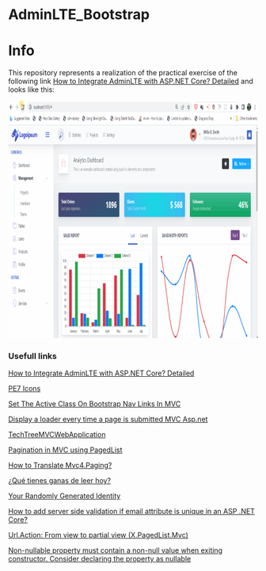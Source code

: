# AdminLTE_Bootstrap

# Info

This repository represents a realization of the practical exercise of the following link [How to Integrate AdminLTE with ASP.NET Core? Detailed](https://codewithmukesh.com/blog/integrating-adminlte-with-aspnet-core/) and looks like this:

<img src="images/Resume.gif" alt="Logo" width="840" height="480">

### Usefull links

[How to Integrate AdminLTE with ASP.NET Core? Detailed](https://codewithmukesh.com/blog/integrating-adminlte-with-aspnet-core/)

[PE7 Icons](https://coderthemes.com/uplon/layouts/vertical/icons-pe7.html)

[Set The Active Class On Bootstrap Nav Links In MVC](https://www.clintmcmahon.com/set-the-active-class-on-bootstrap-nav-links-in-mvc/)

[Display a loader every time a page is submitted MVC Asp.net](https://stackoverflow.com/questions/56973776/display-a-loader-every-time-a-page-is-submitted-mvc-asp-net)

[TechTreeMVCWebApplication](https://github.com/GavinLonDigital/TechTreeMVCWebApplication/tree/main)

[Pagination in MVC using PagedList](https://www.dotnetxp.com/pagination-in-mvc/)

[How to Translate Mvc4.Paging?](https://stackoverflow.com/questions/43924064/how-to-translate-mvc4-paging)

[¿Qué tienes ganas de leer hoy?](https://libros.eco/generos-literarios/)

[Your Randomly Generated Identity](https://www.fakenamegenerator.com/gen-random-sp-sp.php)

[How to add server side validation if email attribute is unique in an ASP .NET Core?](https://stackoverflow.com/questions/74766946/how-to-add-server-side-validation-if-email-attribute-is-unique-in-an-asp-net-co)

[Url.Action: From view to partial view (X.PagedList.Mvc)](https://our.umbraco.com/forum/extending-umbraco-and-using-the-api/88538-xpagedlist-from-view-to-partial-view)

[Non-nullable property must contain a non-null value when exiting constructor. Consider declaring the property as nullable](https://stackoverflow.com/questions/67505347/non-nullable-property-must-contain-a-non-null-value-when-exiting-constructor-co)
